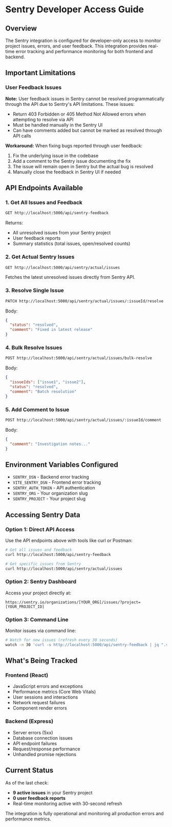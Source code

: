 # Sentry Developer Access Guide

## Overview

The Sentry integration is configured for developer-only access to monitor
project issues, errors, and user feedback. This integration provides real-time
error tracking and performance monitoring for both frontend and backend.

## Important Limitations

### User Feedback Issues

**Note:** User feedback issues in Sentry cannot be resolved programmatically
through the API due to Sentry's API limitations. These issues:

- Return 403 Forbidden or 405 Method Not Allowed errors when attempting to
  resolve via API
- Must be handled manually in the Sentry UI
- Can have comments added but cannot be marked as resolved through API calls

**Workaround:** When fixing bugs reported through user feedback:

1. Fix the underlying issue in the codebase
2. Add a comment to the Sentry issue documenting the fix
3. The issue will remain open in Sentry but the actual bug is resolved
4. Manually close the feedback in Sentry UI if needed

## API Endpoints Available

### 1. Get All Issues and Feedback

```bash
GET http://localhost:5000/api/sentry-feedback
```

Returns:

- All unresolved issues from your Sentry project
- User feedback reports
- Summary statistics (total issues, open/resolved counts)

### 2. Get Actual Sentry Issues

```bash
GET http://localhost:5000/api/sentry/actual/issues
```

Fetches the latest unresolved issues directly from Sentry API.

### 3. Resolve Single Issue

```bash
PATCH http://localhost:5000/api/sentry/actual/issues/:issueId/resolve
```

Body:

```json
{
  "status": "resolved",
  "comment": "Fixed in latest release"
}
```

### 4. Bulk Resolve Issues

```bash
POST http://localhost:5000/api/sentry/actual/issues/bulk-resolve
```

Body:

```json
{
  "issueIds": ["issue1", "issue2"],
  "status": "resolved",
  "comment": "Batch resolution"
}
```

### 5. Add Comment to Issue

```bash
POST http://localhost:5000/api/sentry/actual/issues/:issueId/comment
```

Body:

```json
{
  "comment": "Investigation notes..."
}
```

## Environment Variables Configured

- `SENTRY_DSN` - Backend error tracking
- `VITE_SENTRY_DSN` - Frontend error tracking
- `SENTRY_AUTH_TOKEN` - API authentication
- `SENTRY_ORG` - Your organization slug
- `SENTRY_PROJECT` - Your project slug

## Accessing Sentry Data

### Option 1: Direct API Access

Use the API endpoints above with tools like curl or Postman:

```bash
# Get all issues and feedback
curl http://localhost:5000/api/sentry-feedback

# Get specific issues from Sentry
curl http://localhost:5000/api/sentry/actual/issues
```

### Option 2: Sentry Dashboard

Access your project directly at:

```
https://sentry.io/organizations/[YOUR_ORG]/issues/?project=[YOUR_PROJECT_ID]
```

### Option 3: Command Line

Monitor issues via command line:

```bash
# Watch for new issues (refresh every 30 seconds)
watch -n 30 'curl -s http://localhost:5000/api/sentry-feedback | jq ".summary"'
```

## What's Being Tracked

### Frontend (React)

- JavaScript errors and exceptions
- Performance metrics (Core Web Vitals)
- User sessions and interactions
- Network request failures
- Component render errors

### Backend (Express)

- Server errors (5xx)
- Database connection issues
- API endpoint failures
- Request/response performance
- Unhandled promise rejections

## Current Status

As of the last check:

- **9 active issues** in your Sentry project
- **0 user feedback reports**
- Real-time monitoring active with 30-second refresh

The integration is fully operational and monitoring all production errors and
performance metrics.
